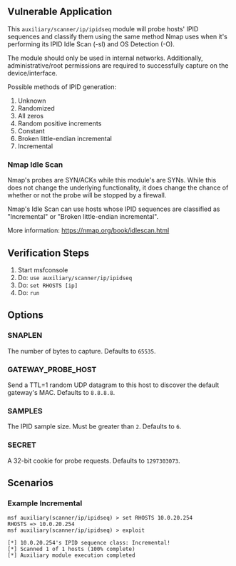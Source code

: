 ## Vulnerable Application

This `auxiliary/scanner/ip/ipidseq` module will probe hosts' IPID sequences and classify them
using the same method Nmap uses when it's performing its IPID Idle Scan (-sI) and OS Detection (-O).

The module should only be used in internal networks.  Additionally, administrative/root permissions
are required to successfully capture on the device/interface.

Possible methods of IPID generation:

1. Unknown
2. Randomized
3. All zeros
4. Random positive increments
5. Constant
6. Broken little-endian incremental
7. Incremental

### Nmap Idle Scan

Nmap's probes are SYN/ACKs while this module's are SYNs.
While this does not change the underlying functionality,
it does change the chance of whether or not the probe will be stopped by a firewall.

Nmap's Idle Scan can use hosts whose IPID sequences are classified as "Incremental" or "Broken little-endian incremental".

More information: https://nmap.org/book/idlescan.html

## Verification Steps

1. Start msfconsole
1. Do: `use auxiliary/scanner/ip/ipidseq`
1. Do: `set RHOSTS [ip]`
1. Do: `run`

## Options

### SNAPLEN
The number of bytes to capture. Defaults to `65535`.

### GATEWAY_PROBE_HOST
Send a TTL=1 random UDP datagram to this host to discover the default gateway's MAC. Defaults to `8.8.8.8`.

### SAMPLES
The IPID sample size. Must be greater than `2`. Defaults to `6`.

### SECRET
A 32-bit cookie for probe requests. Defaults to `1297303073`.

## Scenarios

### Example Incremental

```
msf auxiliary(scanner/ip/ipidseq) > set RHOSTS 10.0.20.254
RHOSTS => 10.0.20.254
msf auxiliary(scanner/ip/ipidseq) > exploit

[*] 10.0.20.254's IPID sequence class: Incremental!
[*] Scanned 1 of 1 hosts (100% complete)
[*] Auxiliary module execution completed
```
